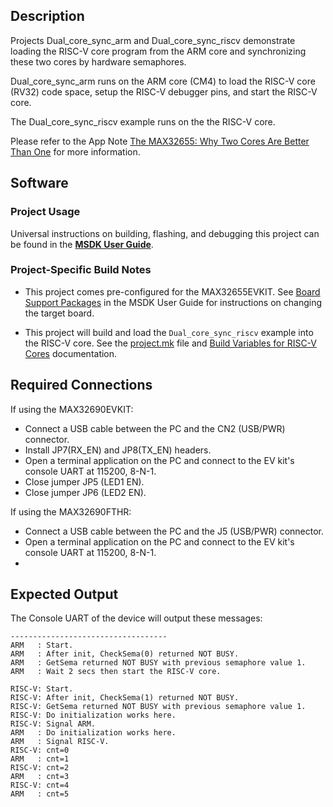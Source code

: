 ## Description

Projects Dual_core_sync_arm and Dual_core_sync_riscv demonstrate loading the RISC-V core program from the ARM core and synchronizing these two cores by hardware semaphores. 

Dual_core_sync_arm runs on the ARM core (CM4) to load the RISC-V core (RV32) code space, setup the RISC-V debugger pins, and start the RISC-V core.

The Dual_core_sync_riscv example runs on the the RISC-V core.

Please refer to the App Note [The MAX32655: Why Two Cores Are Better Than One](https://www.maximintegrated.com/en/design/technical-documents/app-notes/7/7336.html) for more information.


## Software

### Project Usage

Universal instructions on building, flashing, and debugging this project can be found in the **[MSDK User Guide](https://analogdevicesinc.github.io/msdk/USERGUIDE/)**.

### Project-Specific Build Notes

* This project comes pre-configured for the MAX32655EVKIT. See [Board Support Packages](https://analogdevicesinc.github.io/msdk/USERGUIDE/#board-support-packages) in the MSDK User Guide for instructions on changing the target board.

* This project will build and load the `Dual_core_sync_riscv` example into the RISC-V core.  See the [project.mk](project.mk) file and [Build Variables for RISC-V Cores](https://analogdevicesinc.github.io/msdk//USERGUIDE/#build-variables-for-risc-v-cores) documentation.

## Required Connections

If using the MAX32690EVKIT:
-   Connect a USB cable between the PC and the CN2 (USB/PWR) connector.
-   Install JP7(RX_EN) and JP8(TX_EN) headers.
-   Open a terminal application on the PC and connect to the EV kit's console UART at 115200, 8-N-1.
-   Close jumper JP5 (LED1 EN).
-   Close jumper JP6 (LED2 EN).

If using the MAX32690FTHR:
-   Connect a USB cable between the PC and the J5 (USB/PWR) connector.
-   Open a terminal application on the PC and connect to the EV kit's console UART at 115200, 8-N-1.
-   
## Expected Output

The Console UART of the device will output these messages:

```
-----------------------------------
ARM   : Start.
ARM   : After init, CheckSema(0) returned NOT BUSY.
ARM   : GetSema returned NOT BUSY with previous semaphore value 1.
ARM   : Wait 2 secs then start the RISC-V core.

RISC-V: Start.
RISC-V: After init, CheckSema(1) returned NOT BUSY.
RISC-V: GetSema returned NOT BUSY with previous semaphore value 1.
RISC-V: Do initialization works here.
RISC-V: Signal ARM.
ARM   : Do initialization works here.
ARM   : Signal RISC-V.
RISC-V: cnt=0
ARM   : cnt=1
RISC-V: cnt=2
ARM   : cnt=3
RISC-V: cnt=4
ARM   : cnt=5
```
